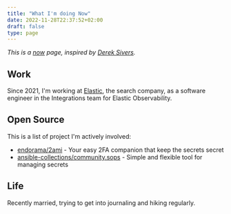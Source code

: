 ```yaml
---
title: "What I'm doing Now"
date: 2022-11-28T22:37:52+02:00
draft: false
type: page
---
```


_This is a [now](https://nownownow.com/about) page, inspired by [Derek Sivers](https://sive.rs/nowff)._

## Work

Since 2021, I'm working at [Elastic](https://www.elastic.co/), the search company, as a software engineer in the Integrations team for Elastic Observability. 

## Open Source

This is a list of project I'm actively involved:

- [endorama/2ami](https://github.com/endorama/2ami) - Your easy 2FA companion that keep the secrets secret
- [ansible-collections/community.sops](https://github.com/ansible-collections/community.sops) - Simple and flexible tool for managing secrets

## Life

Recently married, trying to get into journaling and hiking regularly.